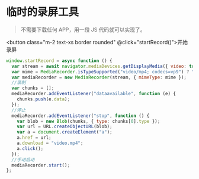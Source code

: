 <script setup>
    const  startRecord = async function () {
        var stream = await navigator.mediaDevices.getDisplayMedia({ video: true });
        var mime = MediaRecorder.isTypeSupported("video/mp4; codecs=vp9") ? "video/mp4; codecs=vp9" : "video/mp4";
        var mediaRecorder = new MediaRecorder(stream, { mimeType: mime });
        //录制
        var chunks = [];
        mediaRecorder.addEventListener("dataavailable", function (e) {
            chunks.push(e.data);
        });
        //停止
        mediaRecorder.addEventListener("stop", function () {
            var blob = new Blob(chunks, { type: chunks[0].type });
            var url = URL.createObjectURL(blob);
            var a = document.createElement("a");
            a.href = url;
            a.download = "video.mp4";
            a.click();
        });
        //手动启动
        mediaRecorder.start();
    }
</script>

# 临时的录屏工具

> 不需要下载任何 APP，用一段 JS 代码就可以实现了。

<button
class="m-2 text-xs border rounded"
@click="startRecord()">开始录屏</button>

```javascript
window.startRecord = async function () {
  var stream = await navigator.mediaDevices.getDisplayMedia({ video: true });
  var mime = MediaRecorder.isTypeSupported("video/mp4; codecs=vp9") ? "video/mp4; codecs=vp9" : "video/mp4";
  var mediaRecorder = new MediaRecorder(stream, { mimeType: mime });
  //录制
  var chunks = [];
  mediaRecorder.addEventListener("dataavailable", function (e) {
    chunks.push(e.data);
  });
  //停止
  mediaRecorder.addEventListener("stop", function () {
    var blob = new Blob(chunks, { type: chunks[0].type });
    var url = URL.createObjectURL(blob);
    var a = document.createElement("a");
    a.href = url;
    a.download = "video.mp4";
    a.click();
  });
  //手动启动
  mediaRecorder.start();
};
```
